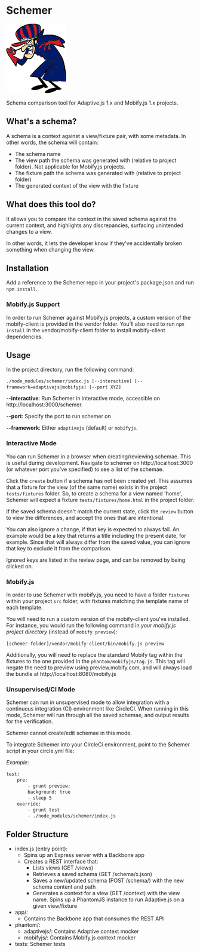 Schemer
=======

![Image](app/images/schemer.gif)

Schema comparison tool for Adaptive.js 1.x and Mobify.js 1.x projects.

## What's a schema?
A schema is a context against a view/fixture pair, with some metadata. In other
 words, the schema will contain: 
 
 - The schema name
 - The view path the schema was generated with (relative to project folder). 
   Not applicable for Mobify.js projects.
 - The fixture path the schema was generated with (relative to project folder)
 - The generated context of the view with the fixture

## What does this tool do?
It allows you to compare the context in the saved schema against the current
context, and highlights any discrepancies, surfacing unintended changes to a 
view.

In other words, it lets the developer know if they've accidentally broken 
something when changing the view.

## Installation
Add a reference to the Schemer repo in your project's package.json and run
`npm install`. 

### Mobify.js Support
In order to run Schemer against Mobify.js projects, a custom version of the 
mobify-client is provided in the vendor folder. You'll also need to run 
`npm install` in the vendor/mobify-client folder to install mobify-client 
dependencies.

## Usage
In the project directory, run the following command:

    ./node_modules/schemer/index.js [--interactive] [--framework=adaptivejs|mobifyjs] [--port XYZ]

 **--interactive**: Run Schemer in interactive mode, accessible on 
 http://localhost:3000/schemer.
 
 **--port**: Specify the port to run schemer on
 
 **--framework**: Either `adaptivejs` (default) or `mobifyjs`.

### Interactive Mode
You can run Schemer in a browser when creating/reviewing schemae. This is useful
during development. Navigate to schemer on http://localhost:3000 (or whatever
port you've specified) to see a list of the schemae. 
 
Click the `create` button if a schema has not been created yet. This assumes 
that a fixture for the view (of the same name) exists in the project 
`tests/fixtures` folder. So, to create a schema for a view named 'home', Schemer
will expect a fixture `tests/fixtures/home.html` in the project folder.
  
If the saved schema doesn't match the current state, click the `review` button
to view the differences, and accept the ones that are intentional.

You can also ignore a change, if that key is expected to always fail. An example
would be a key that returns a title including the present date, for example. 
Since that will always differ from the saved value, you can ignore that key to
exclude it from the comparison.

Ignored keys are listed in the review page, and can be removed by being clicked 
on.

### Mobify.js
In order to use Schemer with mobify.js, you need to have a folder `fixtures`
 within your project `src` folder, with fixtures matching the template name of
 each template.
 
You will need to run a custom version of the mobify-client you've installed. For
instance, you would run the following command in *your mobify.js project 
directory* (instead of `mobify preview`):

`[schemer-folder]/vendor/mobify-client/bin/mobify.js preview`
 
Additionally, you will need to replace the standard Mobify tag within the 
fixtures to the one provided in the `phantom/mobifyjs/tag.js`. This tag will
negate the need to preview using preview.mobify.com, and will always load the
bundle at http://localhost:8080/mobify.js

### Unsupervised/CI Mode
Schemer can run in unsupervised mode to allow integration with a continuous
integration (CI) environment like CircleCI. When running in this mode, Schemer
will run through all the saved schemae, and output results for the verification.

Schemer cannot create/edit schemae in this mode.

To integrate Schemer into your CircleCi environment, point to the Schemer 
script in your circle.yml file:

*Example*:
```
test:
    pre:
        - grunt preview:
        background: true
        - sleep 5
    override:
        - grunt test
        - ./node_modules/schemer/index.js
```

## Folder Structure

- index.js (entry point):
    - Spins up an Express server with a Backbone app
    - Creates a REST interface that:
        - Lists views (GET /views)
        - Retrieves a saved schema (GET /schema/x.json)
        - Saves a new/updated schema (POST /schema/) with the new schema content and path
        - Generates a context for a view (GET /context) with the view name. Spins
          up a PhantomJS instance to run Adaptive.js on a given view/fixture 
- app/:
    - Contains the Backbone app that consumes the REST API
- phantom/:
    - adaptivejs/: Contains Adaptive context mocker
    - mobifyjs/: Contains Mobify.js context mocker
- tests: Schemer tests